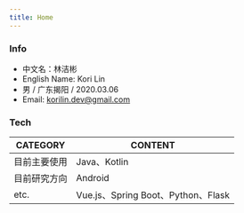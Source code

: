 ```yaml
---
title: Home
---
```

### Info

- 中文名：林洁彬
- English Name: Kori Lin
- 男 / 广东揭阳 / 2020.03.06
- Email: korilin.dev@gmail.com

### Tech

| CATEGORY | CONTENT |
| --- | --- |
| 目前主要使用 | Java、Kotlin |
| 目前研究方向 | Android |
| etc. | Vue.js、Spring Boot、Python、Flask |

